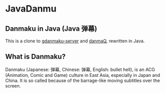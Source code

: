 # JavaDanmu

## Danmaku in Java (Java 弹幕)

This is a clone to [gdanmaku-server](https://github.com/tuna/gdanmaku-server) and [danmaQ](https://github.com/bigeagle/danmaQ), rewritten in Java.

## What is Danmaku?

Danmaku (Japanese: 弾幕, Chinese: 弹幕, English: bullet hell), is an ACG (Animation, Comic and Game) culture in East Asia, especially in Japan and China. It is so called because of the barrage-like moving subtitles over the screen.
